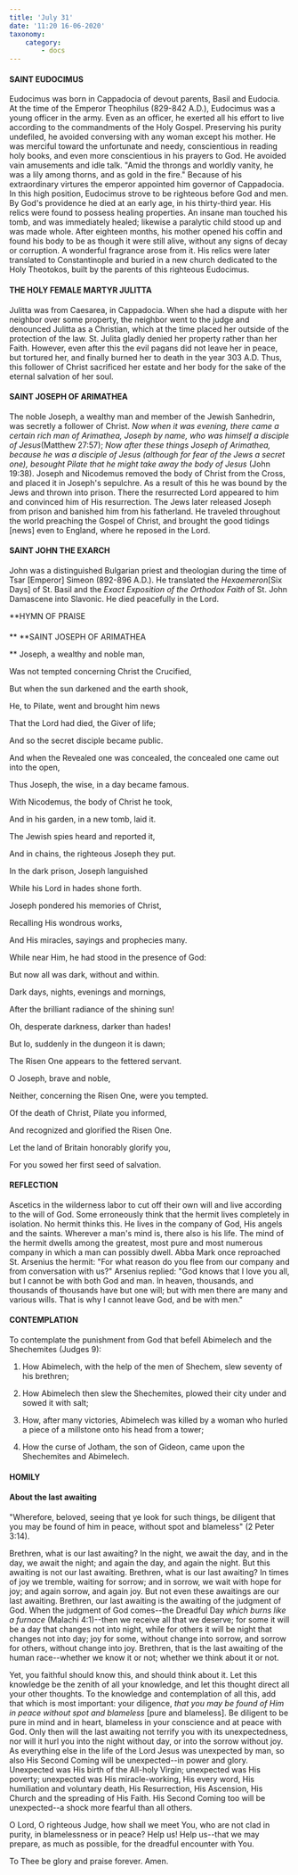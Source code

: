 ```yaml
---
title: 'July 31'
date: '11:20 16-06-2020'
taxonomy:
    category:
        - docs
---
```


#### SAINT EUDOCIMUS

Eudocimus was born in Cappadocia of devout parents, Basil and Eudocia. At the time of the Emperor Theophilus (829-842 A.D.), Eudocimus was a young officer in the army. Even as an officer, he exerted all his effort to live according to the commandments of the Holy Gospel. Preserving his purity undefiled, he avoided conversing with any woman except his mother. He was merciful toward the unfortunate and needy, conscientious in reading holy books, and even more conscientious in his prayers to God. He avoided vain amusements and idle talk. "Amid the throngs and worldly vanity, he was a lily among thorns, and as gold in the fire." Because of his extraordinary virtures the emperor appointed him governor of Cappadocia. In this high position, Eudocimus strove to be righteous before God and men. By God's providence he died at an early age, in his thirty-third year. His relics were found to possess healing properties. An insane man touched his tomb, and was immediately healed; likewise a paralytic child stood up and was made whole. After eighteen months, his mother opened his coffin and found his body to be as though it were still alive, without any signs of decay or corruption. A wonderful fragrance arose from it. His relics were later translated to Constantinople and buried in a new church dedicated to the Holy Theotokos, built by the parents of this righteous Eudocimus.

#### THE HOLY FEMALE MARTYR JULITTA

Julitta was from Caesarea, in Cappadocia. When she had a dispute with her neighbor over some property, the neighbor went to the judge and denounced Julitta as a Christian, which at the time placed her outside of the protection of the law. St. Julita gladly denied her property rather than her Faith. However, even after this the evil pagans did not leave her in peace, but tortured her, and finally burned her to death in the year 303 A.D. Thus, this follower of Christ sacrificed her estate and her body for the sake of the eternal salvation of her soul.

#### SAINT JOSEPH OF ARIMATHEA

The noble Joseph, a wealthy man and member of the Jewish Sanhedrin, was secretly a follower of Christ. *Now when it was evening, there came a certain rich man of Arimathea, Joseph by name, who was himself a disciple of Jesus*(Matthew 27:57); *Now after these things Joseph of Arimathea, because he was a disciple of Jesus (although for fear of the Jews a secret one), besought Pilate that he might take away the body of Jesus* (John 19:38). Joseph and Nicodemus removed the body of Christ from the Cross, and placed it in Joseph's sepulchre. As a result of this he was bound by the Jews and thrown into prison. There the resurrected Lord appeared to him and convinced him of His resurrection. The Jews later released Joseph from prison and banished him from his fatherland. He traveled throughout the world preaching the Gospel of Christ, and brought the good tidings [news] even to England, where he reposed in the Lord.

#### SAINT JOHN THE EXARCH

John was a distinguished Bulgarian priest and theologian during the time of Tsar [Emperor] Simeon (892-896 A.D.). He translated the *Hexaemeron*[Six Days] of St. Basil and the *Exact Exposition of the Orthodox Faith* of St. John Damascene into Slavonic. He died peacefully in the Lord.


**HYMN OF PRAISE
####  
**
**SAINT JOSEPH OF ARIMATHEA
 
**
Joseph, a wealthy and noble man,


Was not tempted concerning Christ the Crucified,
 

But when the sun darkened and the earth shook,
 

He, to Pilate, went and brought him news
 

That the Lord had died, the Giver of life;
 

And so the secret disciple became public.
 

And when the Revealed one was concealed, the concealed one came 
out into the open,
 

Thus Joseph, the wise, in a day became famous.
 

With Nicodemus, the body of Christ he took,
 

And in his garden, in a new tomb, laid it.
 

The Jewish spies heard and reported it,
 

And in chains, the righteous Joseph they put.


In the dark prison, Joseph languished
 

While his Lord in hades shone forth.
 

Joseph pondered his memories of Christ,
 

Recalling His wondrous works,
 

And His miracles, sayings and prophecies many.
 

While near Him, he had stood in the presence of God:
 

But now all was dark, without and within.
 

Dark days, nights, evenings and mornings,
 

After the brilliant radiance of the shining sun!
 

Oh, desperate darkness, darker than hades!
 

But lo, suddenly in the dungeon it is dawn;


The Risen One appears to the fettered servant.
 

O Joseph, brave and noble,
 

Neither, concerning the Risen One, were you tempted.
 

Of the death of Christ, Pilate you informed,
 

And recognized and glorified the Risen One.
 

Let the land of Britain honorably glorify you,
 

For you sowed her first seed of salvation.
 

#### REFLECTION

Ascetics in the wilderness labor to cut off their own will and live according to the will of God. Some erroneously think that the hermit lives completely in isolation. No hermit thinks this. He lives in the company of God, His angels and the saints. Wherever a man's mind is, there also is his life. The mind of the hermit dwells among the greatest, most pure and most numerous company in which a man can possibly dwell. Abba Mark once reproached St. Arsenius the hermit: "For what reason do you flee from our company and from conversation with us?" Arsenius replied: "God knows that I love you all, but I cannot be with both God and man. In heaven, thousands, and thousands of thousands have but one will; but with men there are many and various wills. That is why I cannot leave God, and be with men."


#### CONTEMPLATION


To contemplate the punishment from God that befell Abimelech and the Shechemites (Judges 9):

1.  How Abimelech, with the help of the men of Shechem, slew seventy of his brethren;

1.  How Abimelech then slew the Shechemites, plowed their city under and sowed it with salt;

1.  How, after many victories, Abimelech was killed by a woman who hurled a piece of a millstone onto his head from a tower;

1.  How the curse of Jotham, the son of Gideon, came upon the Shechemites and Abimelech.


#### HOMILY


#### About the last awaiting

"Wherefore, beloved, seeing that ye look for such things, be diligent that you may be found of him in peace, without spot and blameless" (2 Peter 3:14).

Brethren, what is our last awaiting? In the night, we await the day, and in the day, we await the night; and again the day, and again the night. But this awaiting is not our last awaiting. Brethren, what is our last awaiting? In times of joy we tremble, waiting for sorrow; and in sorrow, we wait with hope for joy; and again sorrow, and again joy. But not even these awaitings are our last awaiting. Brethren, our last awaiting is the awaiting of the judgment of God. When the judgment of God comes--the Dreadful Day *which burns like a furnace* (Malachi 4:1)--then we receive all that we deserve; for some it will be a day that changes not into night, while for others it will be night that changes not into day; joy for some, without change into sorrow, and sorrow for others, without change into joy. Brethren, that is the last awaiting of the human race--whether we know it or not; whether we think about it or not.

Yet, you faithful should know this, and should think about it. Let this knowledge be the zenith of all your knowledge, and let this thought direct all your other thoughts. To the knowledge and contemplation of all this, add that which is most important: your diligence, *that you may be found of Him in peace without spot and blameless* [pure and blameless]. Be diligent to be pure in mind and in heart, blameless in your conscience and at peace with God. Only then will the last awaiting not terrify you with its unexpectedness, nor will it hurl you into the night without day, or into the sorrow without joy. As everything else in the life of the Lord Jesus was unexpected by man, so also His Second Coming will be unexpected--in power and glory. Unexpected was His birth of the All-holy Virgin; unexpected was His poverty; unexpected was His miracle-working, His every word, His humiliation and voluntary death, His Resurrection, His Ascension, His Church and the spreading of His Faith. His Second Coming too will be unexpected--a shock more fearful than all others.

O Lord, O righteous Judge, how shall we meet You, who are not clad in purity, in blamelessness or in peace? Help us! Help us--that we may prepare, as much as possible, for the dreadful encounter with You.

To Thee be glory and praise forever. Amen.
